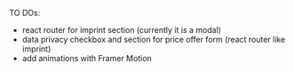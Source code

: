 TO DOs:

- react router for imprint section (currently it is a modal)
- data privacy checkbox and section for price offer form (react router like imprint)
- add animations with Framer Motion
